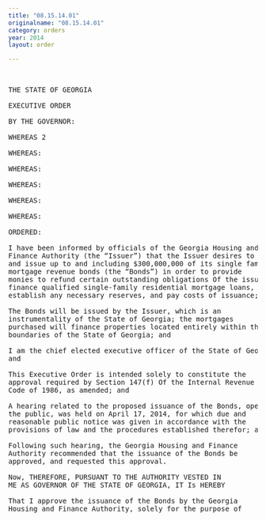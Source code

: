 ```yaml
---
title: "08.15.14.01"
originalname: "08.15.14.01"
category: orders
year: 2014
layout: order

---
```

<pre>
 

THE STATE OF GEORGIA

EXECUTIVE ORDER

BY THE GOVERNOR:

WHEREAS 2

WHEREAS:

WHEREAS:

WHEREAS:

WHEREAS:

WHEREAS:

ORDERED:

I have been informed by officials of the Georgia Housing and
Finance Authority (the “Issuer”) that the Issuer desires to sell
and issue up to and including $300,000,000 of its single family
mortgage revenue bonds (the “Bonds”) in order to provide
monies to refund certain outstanding obligations Of the issuer,
finance qualified single-family residential mortgage loans,
establish any necessary reserves, and pay costs of issuance; and

The Bonds will be issued by the Issuer, which is an
instrumentality of the State of Georgia; the mortgages
purchased will finance properties located entirely within the
boundaries of the State of Georgia; and

I am the chief elected executive officer of the State of Georgia;
and

This Executive Order is intended solely to constitute the
approval required by Section 147(f) Of the Internal Revenue
Code of 1986, as amended; and

A hearing related to the proposed issuance of the Bonds, open to
the public, was held on April 17, 2014, for which due and
reasonable public notice was given in accordance with the
provisions of law and the procedures established therefor; and

Following such hearing, the Georgia Housing and Finance
Authority recommended that the issuance of the Bonds be
approved, and requested this approval.

Now, THEREFORE, PURSUANT TO THE AUTHORITY VESTED IN
ME AS GOVERNOR OF THE STATE OF GEORGIA, IT Is HEREBY

That I approve the issuance of the Bonds by the Georgia
Housing and Finance Authority, solely for the purpose of

</pre>
